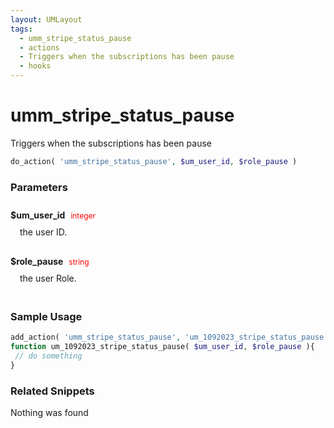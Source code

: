 ```yaml
---
layout: UMLayout
tags: 
  - umm_stripe_status_pause
  - actions
  - Triggers when the subscriptions has been pause
  - hooks
---
```

# umm\_stripe\_status\_pause
Triggers when the subscriptions has been pause
``` php
do_action( 'umm_stripe_status_pause', $um_user_id, $role_pause )
```
<div class='hook-sep'></div>

### Parameters

<div style='padding: 10px 0px 10px;'>
<strong>$um_user_id</strong> <span style='color:red;font-size:12px;padding: 0px 5px 0px 5px' >integer</span>
<div style="margin-left:10px;padding: 10px 5px">the user ID.</div>
</div>
<div style='padding: 10px 0px 10px;'>
<strong>$role_pause</strong> <span style='color:red;font-size:12px;padding: 0px 5px 0px 5px' >string</span>
<div style="margin-left:10px;padding: 10px 5px">the user Role.</div>
</div>
<div class='hook-sep'></div>



### Sample Usage

``` php
add_action( 'umm_stripe_status_pause', 'um_1092023_stripe_status_pause ', 10, 2 )
function um_1092023_stripe_status_pause( $um_user_id, $role_pause ){
 // do something
}
```
<div class='hook-sep'></div>



### Related Snippets

Nothing was found


